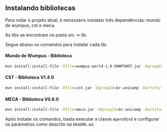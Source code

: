 ## Instalando bibliotecas

Para rodar o projeto atual, é necessário instalasr três dependências: mundo de wumpus, cst e meca.

As libs se encontram na pasta src -> lib.


Segue abaixo os comandos para instalar cada lib:

#### Mundo de Wumpus - Biblioteca

```sh
mvn install:install-file -Dfile=wumpus-world-1.0-SNAPSHOT.jar -DgroupId=br.com.rsoft -DartifactId=wumpus-world -Dversion=1.0.0 -Dpackaging=jar
```

#### CST - Biblioteca V1.4.0

```sh 
mvn install:install-file -Dfile=cst.jar -DgroupId=br.unicamp -DartifactId=cst -Dversion=1.4.0 -Dpackaging=jar
```

#### MECA - Biblioteca V0.6.0

```sh 
mvn install:install-file -Dfile=meca.jar -DgroupId=br.unicamp -DartifactId=meca -Dversion=0.6.0 -Dpackaging=jar
```

Após instalar os comandos, basta executar a classe `AgentMind` e configurar os parâmetros como descrito np `README.md`.